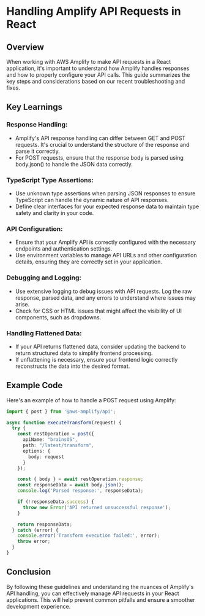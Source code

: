 # Handling Amplify API Requests in React
## Overview
When working with AWS Amplify to make API requests in a React application, it's important to understand how Amplify handles responses and how to properly configure your API calls. This guide summarizes the key steps and considerations based on our recent troubleshooting and fixes.

## Key Learnings

### Response Handling:
- Amplify's API response handling can differ between GET and POST requests. It's crucial to understand the structure of the response and parse it correctly.
- For POST requests, ensure that the response body is parsed using body.json() to handle the JSON data correctly.

### TypeScript Type Assertions:
- Use unknown type assertions when parsing JSON responses to ensure TypeScript can handle the dynamic nature of API responses.
- Define clear interfaces for your expected response data to maintain type safety and clarity in your code.

### API Configuration:
- Ensure that your Amplify API is correctly configured with the necessary endpoints and authentication settings.
- Use environment variables to manage API URLs and other configuration details, ensuring they are correctly set in your application.

### Debugging and Logging:
- Use extensive logging to debug issues with API requests. Log the raw response, parsed data, and any errors to understand where issues may arise.
- Check for CSS or HTML issues that might affect the visibility of UI components, such as dropdowns.

### Handling Flattened Data:
- If your API returns flattened data, consider updating the backend to return structured data to simplify frontend processing.
- If unflattening is necessary, ensure your frontend logic correctly reconstructs the data into the desired format.

## Example Code
Here's an example of how to handle a POST request using Amplify:

```typescript
import { post } from '@aws-amplify/api';

async function executeTransform(request) {
  try {
    const restOperation = post({
      apiName: "brainsOS",
      path: "/latest/transform",
      options: {
        body: request
      }
    });

    const { body } = await restOperation.response;
    const responseData = await body.json();
    console.log('Parsed response:', responseData);

    if (!responseData.success) {
      throw new Error('API returned unsuccessful response');
    }

    return responseData;
  } catch (error) {
    console.error('Transform execution failed:', error);
    throw error;
  }
}
```

## Conclusion
By following these guidelines and understanding the nuances of Amplify's API handling, you can effectively manage API requests in your React applications. This will help prevent common pitfalls and ensure a smoother development experience.
